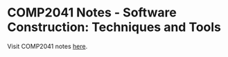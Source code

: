 # COMP2041 Notes - Software Construction: Techniques and Tools

Visit COMP2041 notes <a href='https://ridho-y.github.io/comp2041-notes/'>here</a>.